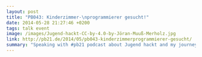 ```yaml
---
layout: post
title: "PB043: Kinderzimmer-\nprogrammierer gesucht!"
date: 2014-05-28 21:27:46 +0200
tags: talk event
image: /images/Jugend-hackt-CC-by-4.0-by-Jöran-Muuß-Merholz.jpg
link: http://pb21.de/2014/05/pb043-kinderzimmerprogrammierer-gesucht/
summary: "Speaking with #pb21 podcast about Jugend hackt and my journey as a self-taught programmer <small>(Photo: Jöran Muuß-Merholz, CC BY 4.0)</small>"
---
```


